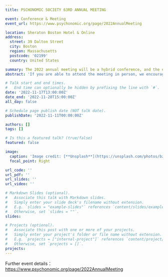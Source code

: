 ```yaml
---
title: PSCHONOMIC SOCIETY 63RD ANNUAL MEETING

event: Conference & Meeting
event_url: https://www.psychonomic.org/page/2022AnnualMeeting

location: Sheraton Boston Hotel & Online
address:
  street: 39 Dalton Street
  city: Boston
  region: Massachusetts
  postcode: '02199'
  country: United States

summary: The 2022 annual meeting will be a hybrid conference, and the experience will be different for in person and remote attendees.
abstract: 'If you are able to attend the meeting in person, we encourage you to do so. However, all spoken and poster presenters will have the option to present remotely from anywhere in the world if they are not able to attend the meeting in person in Boston. Please note that all spoken presentations will be given live this year; there will be no prerecorded talks.'

# Talk start and end times.
#   End time can optionally be hidden by prefixing the line with `#`.
date: '2022-11-17T13:00:00Z'
date_end: '2022-11-20T15:00:00Z'
all_day: false

# Schedule page publish date (NOT talk date).
publishDate: '2022-11-11T00:00:00Z'

authors: []
tags: []

# Is this a featured talk? (true/false)
featured: false

image:
  caption: 'Image credit: [**Unsplash**](https://unsplash.com/photos/bzdhc5b3Bxs)'
  focal_point: Right

url_code: ''
url_pdf: ''
url_slides: ''
url_video: ''

# Markdown Slides (optional).
#   Associate this talk with Markdown slides.
#   Simply enter your slide deck's filename without extension.
#   E.g. `slides = "example-slides"` references `content/slides/example-slides.md`.
#   Otherwise, set `slides = ""`.
slides:

# Projects (optional).
#   Associate this post with one or more of your projects.
#   Simply enter your project's folder or file name without extension.
#   E.g. `projects = ["internal-project"]` references `content/project/deep-learning/index.md`.
#   Otherwise, set `projects = []`.
projects:
---
```


Further event details： https://www.psychonomic.org/page/2022AnnualMeeting

